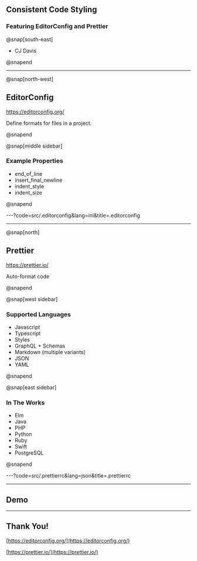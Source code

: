 ## Consistent Code Styling

### Featuring EditorConfig and Prettier

@snap[south-east]

- CJ Davis

@snapend

---

@snap[north-west]

<h2>EditorConfig</h2>
<a href="https://editorconfig.org/">https://editorconfig.org/</a>
<p>Define formats for files in a project.
</p>
@snapend

@snap[middle sidebar]

<h3>Example Properties</h3>
<ul>
<li>end_of_line</li>
<li>insert_final_newline</li>
<li>indent_style</li>
<li>indent_size</li>
</ul>
@snapend

---?code=src/.editorconfig&lang=ini&title=.editorconfig

---

@snap[north]

<h2>Prettier</h2>
<a href="https://prettier.io/">https://prettier.io/</a>
<p>Auto-format code</p>
@snapend

@snap[west sidebar]

<h3>Supported Languages</h3>
<ul>
  <li>Javascript</li>
  <li>Typescript</li>
  <li>Styles</li>
  <li>GraphQL + Schemas</li>
  <li>Markdown (multiple variants)</li>
  <li>JSON</li>
  <li>YAML</li>
</ul>
@snapend

@snap[east sidebar]

<h3>In The Works</h3>
<ul>
  <li>Elm</li>
  <li>Java</li>
  <li>PHP</li>
  <li>Python</li>
  <li>Ruby</li>
  <li>Swift</li>
  <li>PostgreSQL</li>
</ul>
@snapend

---?code=src/.prettierrc&lang=json&title=.prettierrc

---

## Demo

---

## Thank You!

[https://editorconfig.org/](https://editorconfig.org/)

[https://prettier.io/](https://prettier.io/)

